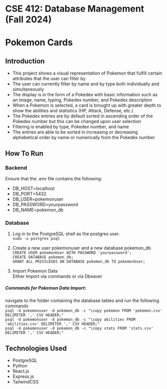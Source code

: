 # CSE 412: Database Management (Fall 2024)

# Pokemon Cards

## Introduction
* This project shows a visual representation of Pokemon that fulfill certain attributes that the user can filter by<br/>
* The user can currently filter by name and by type both individually and simultaneously<br/>
* The display is in the form of a Pokedex with basic information such as an image, name, typing, Pokedex number, and Pokedex description<br/>
* When a Pokemon is selected, a card is brought up with greater depth to show the abilities and statistics (HP, Attack, Defense, etc.)<br/>
* The Pokedex entries are by default sorted in ascending order of the Pokedex number but this can be changed upon user selection<br/>
* Filtering is enabled by type, Pokedex number, and name<br/>
* The entries are able to be sorted in increasing or decreasing alphebetical order by name or numerically from the Pokedex number

## How To Run

### Backend
Ensure that the .env file contains the following:<br/>
* DB_HOST=localhost<br/>
* DB_PORT=5432<br/>
* DB_USER=pokemonuser<br/>
* DB_PASSWORD=yourpassword<br/>
* DB_NAME=pokemon_db<br/>

### Database
1. Log in to the PostgreSQL shell as the postgres user.<br/>
`sudo -u postgres psql`<br/>

2. Create a new user pokemonuser and a new database pokemon_db<br/>
`CREATE USER pokemonUser WITH PASSWORD 'yourpassword';`<br/>
`CREATE DATABASE pokemon_db;`<br/>
`GRANT ALL PRIVILEGES ON DATABASE pokemon_db TO pokemonUser;`<br/>

3. Import Pokemon Data<br/>
Either Import via commands or via Dbeaver<br/>

##### Commands for Pokemon Data Import:<br/>
navigate to the folder containing the database tables and run the following commands<br/>
`psql -U pokemonuser -d pokemon_db -c "\copy pokemon FROM 'pokemon.csv' DELIMITER ',' CSV HEADER;"`<br/>
`psql -U pokemonuser -d pokemon_db -c "\copy abilities FROM 'abilities.csv' DELIMITER ',' CSV HEADER;"`<br/>
`psql -U pokemonuser -d pokemon_db -c "\copy stats FROM 'stats.csv' DELIMITER ',' CSV HEADER;"`<br/>


## Technologies Used
* PostgreSQL<br/>
* Python<br/>
* React.js<br/>
* Express.js<br/>
* TailwindCSS<br/>

